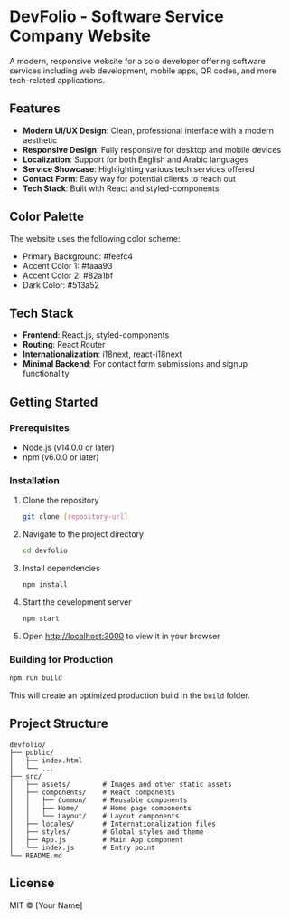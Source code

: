 # DevFolio - Software Service Company Website

A modern, responsive website for a solo developer offering software services including web development, mobile apps, QR codes, and more tech-related applications.

## Features

- **Modern UI/UX Design**: Clean, professional interface with a modern aesthetic
- **Responsive Design**: Fully responsive for desktop and mobile devices
- **Localization**: Support for both English and Arabic languages
- **Service Showcase**: Highlighting various tech services offered
- **Contact Form**: Easy way for potential clients to reach out
- **Tech Stack**: Built with React and styled-components

## Color Palette

The website uses the following color scheme:
- Primary Background: #feefc4
- Accent Color 1: #faaa93
- Accent Color 2: #82a1bf
- Dark Color: #513a52

## Tech Stack

- **Frontend**: React.js, styled-components
- **Routing**: React Router
- **Internationalization**: i18next, react-i18next
- **Minimal Backend**: For contact form submissions and signup functionality

## Getting Started

### Prerequisites

- Node.js (v14.0.0 or later)
- npm (v6.0.0 or later)

### Installation

1. Clone the repository
   ```bash
   git clone [repository-url]
   ```

2. Navigate to the project directory
   ```bash
   cd devfolio
   ```

3. Install dependencies
   ```bash
   npm install
   ```

4. Start the development server
   ```bash
   npm start
   ```

5. Open [http://localhost:3000](http://localhost:3000) to view it in your browser

### Building for Production

```bash
npm run build
```

This will create an optimized production build in the `build` folder.

## Project Structure

```
devfolio/
├── public/
│   ├── index.html
│   └── ...
├── src/
│   ├── assets/        # Images and other static assets
│   ├── components/    # React components
│   │   ├── Common/    # Reusable components
│   │   ├── Home/      # Home page components
│   │   └── Layout/    # Layout components
│   ├── locales/       # Internationalization files
│   ├── styles/        # Global styles and theme
│   ├── App.js         # Main App component
│   └── index.js       # Entry point
└── README.md
```

## License

MIT © [Your Name]

